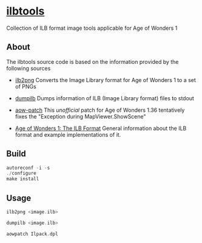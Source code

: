 # [ilbtools](http://github.com/jopadan/ilbtools)
Collection of ILB format image tools applicable for Age of Wonders 1 

## About

The ilbtools source code is based on the information provided by the following sources

- [ilb2png](http://github.com/socks-the-fox/ilb2png)
Converts the Image Library format for Age of Wonders 1 to a set of PNGs

- [dumpilb](http://www.jongware.com/aow/binaries/dumpilb.zip)
Dumps information of ILB (Image Library format) files to stdout

- [aow-patch](http://www.github.com/int19h/aow-patch)
This *unofficial* patch for Age of Wonders 1.36 tentatively fixes the "Exception during MapViewer.ShowScene" 

- [Age of Wonders 1: The ILB Format](http://www.jongware.com/aow/aow1.html)
General information about the ILB format and example implementations of it.

## Build

```c
autoreconf -i -s
./configure
make install
```

## Usage

```c
ilb2png <image.ilb>
```

```c
dumpilb <image.ilb>
```

```c
aowpatch Ilpack.dpl
```
